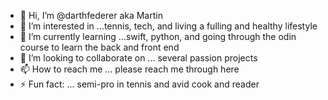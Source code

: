 - 👋 Hi, I’m @darthfederer aka Martin
- 👀 I’m interested in ...tennis, tech, and living a fulling and healthy lifestyle
- 🌱 I’m currently learning ...swift, python, and going through the odin course to learn the back and front end
- 💞️ I’m looking to collaborate on ... several passion projects
- 📫 How to reach me ... please reach me through here
- ⚡ Fun fact: ... semi-pro in tennis and avid cook and reader

<!---
darthfederer/darthfederer is a ✨ special ✨ repository because its `README.md` (this file) appears on your GitHub profile.
You can click the Preview link to take a look at your changes.
--->
